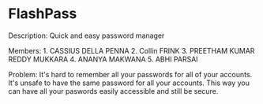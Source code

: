 # FlashPass

Description: Quick and easy password manager

Members: 
       1. CASSIUS DELLA PENNA
       2. Collin FRINK
       3. PREETHAM KUMAR REDDY MUKKARA
       4. ANANYA MAKWANA
       5. ABHI PARSAI 

Problem: It's hard to remember all your passwords for all of your accounts. It's unsafe to have the same password for all your accounts. This way you can have all your paswords easily accessible and still be secure.
